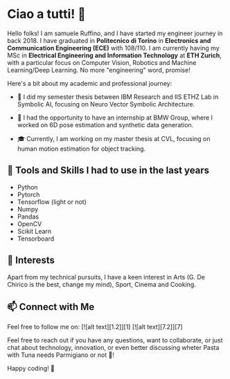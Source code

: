 # Ciao a tutti! 👋

Hello folks! I am samuele Ruffino, and I have started my engineer journey in back 2018. I have graduated in **Politecnico di Torino** in **Electronics and Communication Engineering (ECE)** with 108/110.
I am currently having my MSc in **Electrical Engineering and Information Technology** at **ETH Zurich**, with a particular focus on Computer Vision, Robotics and Machine Learning/Deep Learning. 
No more "engineering" word, promise!

Here's a bit about my academic and professional journey:

- 🔬 I did my semester thesis between IBM Research and IIS ETHZ Lab in Symbolic AI, focusing on Neuro Vector Symbolic Architecture. 

- 🚗 I had the opportunity to have an internship at BMW Group, where I worked on 6D pose estimation and synthetic data generation.

- 🎓 Currently, I am working on my master thesis at CVL, focusing on human motion estimation for object tracking.

## 🔧 Tools and Skills I had to use in the last years

- Python
- Pytorch
- Tensorflow (light or not)
- Numpy
- Pandas
- OpenCV
- Scikit Learn
- Tensorboard

## 🍻 Interests

Apart from my technical pursuits, I have a keen interest in Arts (G. De Chirico is the best, change my mind), Sport, Cinema and Cooking.

## 📫 Connect with Me

Feel free to follow me on: [![alt text][1.2]][1] [![alt text][7.2]][7]

Feel free to reach out if you have any questions, want to collaborate, or just chat about technology, innovation, or even better discussing wheter Pasta with Tuna needs Parmigiano or not 😬!

Happy coding! 🚀
